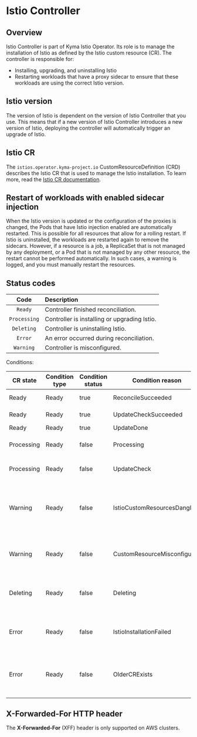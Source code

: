 # Istio Controller

## Overview

Istio Controller is part of Kyma Istio Operator. Its role is to manage the installation of Istio as defined by the Istio custom resource (CR). The controller is responsible for:
- Installing, upgrading, and uninstalling Istio
- Restarting workloads that have a proxy sidecar to ensure that these workloads are using the correct Istio version.

## Istio version

The version of Istio is dependent on the version of Istio Controller that you use. This means that if a new version of Istio Controller introduces a new version of Istio, deploying the controller will automatically trigger an upgrade of Istio.

## Istio CR

The `istios.operator.kyma-project.io` CustomResourceDefinition (CRD) describes the Istio CR that is used to manage the Istio installation. To learn more, read the [Istio CR documentation](04-00-istio-custom-resource.md).

## Restart of workloads with enabled sidecar injection

When the Istio version is updated or the configuration of the proxies is changed, the Pods that have Istio injection enabled are automatically restarted. This is possible for all resources that allow for a rolling restart. If Istio is uninstalled, the workloads are restarted again to remove the sidecars.
However, if a resource is a job, a ReplicaSet that is not managed by any deployment, or a Pod that is not managed by any other resource, the restart cannot be performed automatically. In such cases, a warning is logged, and you must manually restart the resources.

## Status codes

|     Code     | Description                                  |
|:------------:|:---------------------------------------------|
|   `Ready`    | Controller finished reconciliation.          |
| `Processing` | Controller is installing or upgrading Istio. |
|  `Deleting`  | Controller is uninstalling Istio.            |
|   `Error`    | An error occurred during reconciliation.     |
|  `Warning`   | Controller is misconfigured.                 |

Conditions:

| CR state   | Condition type | Condition status | Condition reason             | Remark                                                                          |
|------------|----------------|------------------|------------------------------|---------------------------------------------------------------------------------|
| Ready      | Ready          | true             | ReconcileSucceeded           | Reconciled successfully                                                         |
| Ready      | Ready          | true             | UpdateCheckSucceeded         | Update not required                                                             |
| Ready      | Ready          | true             | UpdateDone                   | Update done                                                                     |
| Processing | Ready          | false            | Processing                   | Istio installation is proceeding                                                |
| Processing | Ready          | false            | UpdateCheck                  | Checking if update is required                                                  |
| Warning    | Ready          | false            | IstioCustomResourcesDangling | Istio deletion blocked because of existing Istio resources that are not default |
| Warning    | Ready          | false            | CustomResourceMisconfigured  | Configuration present on Istio Custom Resource is not correct                   |
| Deleting   | Ready          | false            | Deleting                     | Proceeding with uninstallation and deletion of Istio                            |
| Error      | Ready          | false            | IstioInstallationFailed      | Failure during execution of Istio installation                                  |
| Error      | Ready          | false            | OlderCRExists                | This CR is not the oldest one so does not represent the module State            |

## X-Forwarded-For HTTP header

The **X-Forwarded-For** (XFF) header is only supported on AWS clusters.
